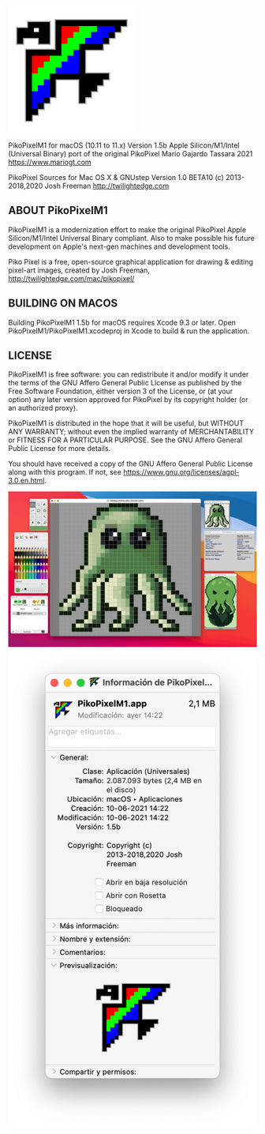![PikoPixelM1 Icon](https://github.com/mariogt/PikoPixelM1/blob/master/screenshots/pikopixel-icon.png)

PikoPixelM1 for macOS (10.11 to 11.x)
Version 1.5b
Apple Silicon/M1/Intel (Universal Binary) port of the original PikoPixel
Mario Gajardo Tassara 2021
https://www.mariogt.com

PikoPixel Sources for Mac OS X & GNUstep
Version 1.0 BETA10
(c) 2013-2018,2020 Josh Freeman
http://twilightedge.com


ABOUT PikoPixelM1
-----------------

PikoPixelM1 is a modernization effort to make the original PikoPixel
Apple Silicon/M1/Intel Universal Binary compliant. Also to make possible his
future development on Apple's next-gen machines and development tools.

Piko Pixel is a free, open-source graphical application for drawing & editing
pixel-art images, created by Josh Freeman, http://twilightedge.com/mac/pikopixel/


BUILDING ON MACOS
-----------------

Building PikoPixelM1 1.5b for macOS requires Xcode 9.3 or later.
Open PikoPixelM1/PikoPixelM1.xcodeproj in Xcode to build & run the application.


LICENSE
-------
PikoPixelM1 is free software: you can redistribute it and/or modify it under
the terms of the GNU Affero General Public License as published by the
Free Software Foundation, either version 3 of the License, or (at your
option) any later version approved for PikoPixel by its copyright holder (or
an authorized proxy).

PikoPixelM1 is distributed in the hope that it will be useful, but WITHOUT ANY
WARRANTY; without even the implied warranty of MERCHANTABILITY or FITNESS
FOR A PARTICULAR PURPOSE. See the GNU Affero General Public License for more
details.

You should have received a copy of the GNU Affero General Public License
along with this program. If not, see <https://www.gnu.org/licenses/agpl-3.0.en.html>.




![PikoPixelM1 screenshot](https://github.com/mariogt/PikoPixelM1/blob/master/screenshots/pikopixelm1-screen1.png)
![PikoPixelM1 info](https://github.com/mariogt/PikoPixelM1/blob/master/screenshots/pikopixelm1-info.png)
